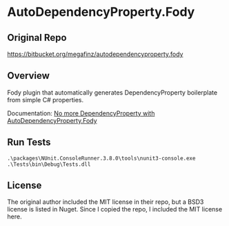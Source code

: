 # AutoDependencyProperty.Fody

## Original Repo

https://bitbucket.org/megafinz/autodependencyproperty.fody

## Overview

Fody plugin that automatically generates DependencyProperty boilerplate from simple C# properties.

Documentation: [No more DependencyProperty with AutoDependencyProperty.Fody](https://blog.machinezoo.com/no-more-dependencyproperty-with)

## Run Tests

```
.\packages\NUnit.ConsoleRunner.3.8.0\tools\nunit3-console.exe .\Tests\bin\Debug\Tests.dll
```

## License

The original author included the MIT license in their repo, but a BSD3 license is listed in Nuget. Since I copied the repo, I included the MIT license here.
